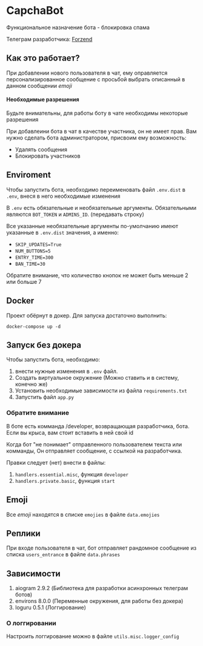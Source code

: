 # CapchaBot

Функциональное назначение бота - блокировка спама

Телеграм разработчика: [Forzend](https://t.me/Forzend)

## Как это работает?

При добавлении нового пользователя в чат, 
ему оправляется персонализированное сообщение с 
просьбой выбрать описанный в данном сообщении _emoji_

####  Необходимые разрешения

Будьте внимательны, для работы боту в чате необходимы некоторые разрешения 

При добавлеини бота в чат в качестве участника, он не имеет прав.
Вам нужно сделать бота администратором, присвоим ему возможность:
* Удалять сообщения
* Блокировать участников

## Enviroment

Чтобы запустить бота, необходимо переименовать файл 
`.env.dist` в `.env`, внеся в него необходимые изменения

В `.env` есть обязательные и необязательные аргументы.
Обязательными являются `BOT_TOKEN` и `ADMINS_ID`. 
(передавать строку)

Все указанные необязательные аргументы по-умолчанию 
имеют указанные в `.env.dist` значения, а именно:

* `SKIP_UPDATES=True`
* `NUM_BUTTONS=5`
* `ENTRY_TIME=300`
* `BAN_TIME=30`

Обратите внимание, что количество кнопок не может быть 
меньше 2 или больше 7

## Docker

Проект обёрнут в докер. Для запуска достаточно выполнить:

`docker-compose up -d`

## Запуск без докера

Чтобы запустить бота, необходимо:
1) внести нужные изменения в `.env` файл.
2) Создать виртуальное окружение (Можно ставить и в систему, конечно же)
3) Установить необходимые зависимости из файла `requirements.txt`
4) Запустить файл `app.py`

### Обратите внимание

В боте есть комманда /developer, возвращающая разработчика, бота. Если вы крыса, 
вам стоит вставить в ней свой id

Когда бот "не понимает" отправленного пользователем текста или комманды,
Он отправляет сообщение, с ссылкой на разработчика.

Правки следует (нет) внести в файлы:
1) `handlers.essential.misc`, функция `developer`
2) `handlers.private.basic`, функция `start`

## Emoji

Все _emoji_ находятся в списке `emojies` в файле `data.emojies` 

## Реплики

При входе пользователя в чат, бот отправляет рандомное сообщение из 
списка `users_entrance` в файле `data.phrases`

## Зависимости

1) aiogram 2.9.2 (Библиотека для разработки асинхронных телеграм ботов)
2) environs 8.0.0 (Переменные окружения, для работы без докера)
3) loguru 0.5.1 (Логгирование)

### О логгировании

Настроить логгирование можно в файле `utils.misc.logger_config`
